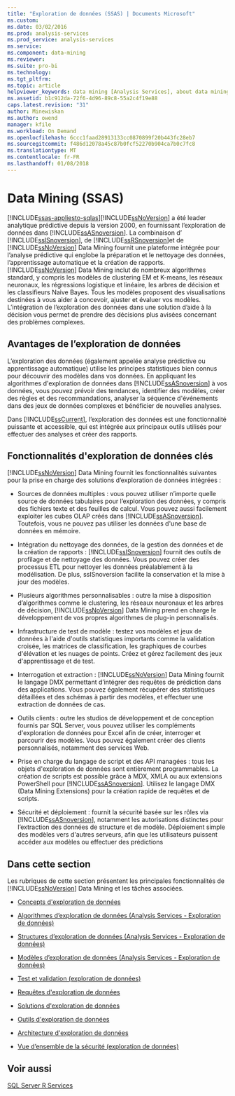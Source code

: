 ```yaml
---
title: "Exploration de données (SSAS) | Documents Microsoft"
ms.custom: 
ms.date: 03/02/2016
ms.prod: analysis-services
ms.prod_service: analysis-services
ms.service: 
ms.component: data-mining
ms.reviewer: 
ms.suite: pro-bi
ms.technology: 
ms.tgt_pltfrm: 
ms.topic: article
helpviewer_keywords: data mining [Analysis Services], about data mining
ms.assetid: b1c912da-72f6-4d96-89c8-55a2c4f19e88
caps.latest.revision: "31"
author: Minewiskan
ms.author: owend
manager: kfile
ms.workload: On Demand
ms.openlocfilehash: 6ccc1faad28913133cc0870899f20b443fc28eb7
ms.sourcegitcommit: f486d12078a45c87b0fcf52270b904ca7b0c7fc8
ms.translationtype: MT
ms.contentlocale: fr-FR
ms.lasthandoff: 01/08/2018
---
```

# <a name="data-mining-ssas"></a>Data Mining (SSAS)
[!INCLUDE[ssas-appliesto-sqlas](../../includes/ssas-appliesto-sqlas.md)][!INCLUDE[ssNoVersion](../../includes/ssnoversion-md.md)] a été leader analytique prédictive depuis la version 2000, en fournissant l’exploration de données dans [!INCLUDE[ssASnoversion](../../includes/ssasnoversion-md.md)]. La combinaison d’ [!INCLUDE[ssISnoversion](../../includes/ssisnoversion-md.md)], de [!INCLUDE[ssRSnoversion](../../includes/ssrsnoversion-md.md)]et de [!INCLUDE[ssNoVersion](../../includes/ssnoversion-md.md)] Data Mining fournit une plateforme intégrée pour l’analyse prédictive qui englobe la préparation et le nettoyage des données, l’apprentissage automatique et la création de rapports. [!INCLUDE[ssNoVersion](../../includes/ssnoversion-md.md)] Data Mining inclut de nombreux algorithmes standard, y compris les modèles de clustering EM et K-means, les réseaux neuronaux, les régressions logistique et linéaire, les arbres de décision et les classifieurs Naive Bayes. Tous les modèles proposent des visualisations destinées à vous aider à concevoir, ajuster et évaluer vos modèles.  L’intégration de l’exploration des données dans une solution d’aide à la décision vous permet de prendre des décisions plus avisées concernant des problèmes complexes.  
  
## <a name="benefits-of-data-mining"></a>Avantages de l’exploration de données  
 L’exploration des données (également appelée analyse prédictive ou apprentissage automatique) utilise les principes statistiques bien connus pour découvrir des modèles dans vos données. En appliquant les algorithmes d'exploration de données dans [!INCLUDE[ssASnoversion](../../includes/ssasnoversion-md.md)] à vos données, vous pouvez prévoir des tendances, identifier des modèles, créer des règles et des recommandations, analyser la séquence d'événements dans des jeux de données complexes et bénéficier de nouvelles analyses.  
  
 Dans [!INCLUDE[ssCurrent](../../includes/sscurrent-md.md)], l’exploration des données est une fonctionnalité puissante et accessible, qui est intégrée aux principaux outils utilisés pour effectuer des analyses et créer des rapports.  
  
## <a name="key-data-mining-features"></a>Fonctionnalités d'exploration de données clés  
 [!INCLUDE[ssNoVersion](../../includes/ssnoversion-md.md)] Data Mining fournit les fonctionnalités suivantes pour la prise en charge des solutions d’exploration de données intégrées :  
  
-   Sources de données multiples : vous pouvez utiliser n’importe quelle source de données tabulaires pour l’exploration des données, y compris des fichiers texte et des feuilles de calcul. Vous pouvez aussi facilement exploiter les cubes OLAP créés dans [!INCLUDE[ssASnoversion](../../includes/ssasnoversion-md.md)]. Toutefois, vous ne pouvez pas utiliser les données d'une base de données en mémoire.  
  
-   Intégration du nettoyage des données, de la gestion des données et de la création de rapports : [!INCLUDE[ssISnoversion](../../includes/ssisnoversion-md.md)] fournit des outils de profilage et de nettoyage des données. Vous pouvez créer des processus ETL pour nettoyer les données préalablement à la modélisation. De plus, ssISnoversion facilite la conservation et la mise à jour des modèles.  
  
-   Plusieurs algorithmes personnalisables : outre la mise à disposition d’algorithmes comme le clustering, les réseaux neuronaux et les arbres de décision, [!INCLUDE[ssNoVersion](../../includes/ssnoversion-md.md)] Data Mining prend en charge le développement de vos propres algorithmes de plug-in personnalisés.  
  
-   Infrastructure de test de modèle : testez vos modèles et jeux de données à l'aide d'outils statistiques importants comme la validation croisée, les matrices de classification, les graphiques de courbes d'élévation et les nuages de points. Créez et gérez facilement des jeux d'apprentissage et de test.  
  
-   Interrogation et extraction : [!INCLUDE[ssNoVersion](../../includes/ssnoversion-md.md)] Data Mining fournit le langage DMX permettant d’intégrer des requêtes de prédiction dans des applications. Vous pouvez également récupérer des statistiques détaillées et des schémas à partir des modèles, et effectuer une extraction de données de cas.  
  
-   Outils clients : outre les studios de développement et de conception fournis par SQL Server, vous pouvez utiliser les compléments d'exploration de données pour Excel afin de créer, interroger et parcourir des modèles. Vous pouvez également créer des clients personnalisés, notamment des services Web.  
  
-   Prise en charge du langage de script et des API managées : tous les objets d'exploration de données sont entièrement programmables. La création de scripts est possible grâce à MDX, XMLA ou aux extensions PowerShell pour [!INCLUDE[ssASnoversion](../../includes/ssasnoversion-md.md)]. Utilisez le langage DMX (Data Mining Extensions) pour la création rapide de requêtes et de scripts.  
  
-   Sécurité et déploiement : fournit la sécurité basée sur les rôles via [!INCLUDE[ssASnoversion](../../includes/ssasnoversion-md.md)], notamment les autorisations distinctes pour l’extraction des données de structure et de modèle. Déploiement simple des modèles vers d'autres serveurs, afin que les utilisateurs puissent accéder aux modèles ou effectuer des prédictions  
  
## <a name="in-this-section"></a>Dans cette section  
 Les rubriques de cette section présentent les principales fonctionnalités de [!INCLUDE[ssNoVersion](../../includes/ssnoversion-md.md)] Data Mining et les tâches associées.  
  
-   [Concepts d'exploration de données](../../analysis-services/data-mining/data-mining-concepts.md)  
  
-   [Algorithmes d’exploration de données &#40;Analysis Services - Exploration de données&#41;](../../analysis-services/data-mining/data-mining-algorithms-analysis-services-data-mining.md)  
  
-   [Structures d’exploration de données &#40;Analysis Services - Exploration de données&#41;](../../analysis-services/data-mining/mining-structures-analysis-services-data-mining.md)  
  
-   [Modèles d’exploration de données &#40;Analysis Services - Exploration de données&#41;](../../analysis-services/data-mining/mining-models-analysis-services-data-mining.md)  
  
-   [Test et validation &#40;exploration de données&#41;](../../analysis-services/data-mining/testing-and-validation-data-mining.md)  
  
-   [Requêtes d'exploration de données](../../analysis-services/data-mining/data-mining-queries.md)  
  
-   [Solutions d'exploration de données](../../analysis-services/data-mining/data-mining-solutions.md)  
  
-   [Outils d'exploration de données](../../analysis-services/data-mining/data-mining-tools.md)  
  
-   [Architecture d'exploration de données](../../analysis-services/data-mining/data-mining-architecture.md)  
  
-   [Vue d’ensemble de la sécurité &#40;exploration de données&#41;](../../analysis-services/data-mining/security-overview-data-mining.md)  
  
## <a name="see-also"></a>Voir aussi  
 [SQL Server R Services](../../advanced-analytics/r-services/sql-server-r-services.md)  
  
  
